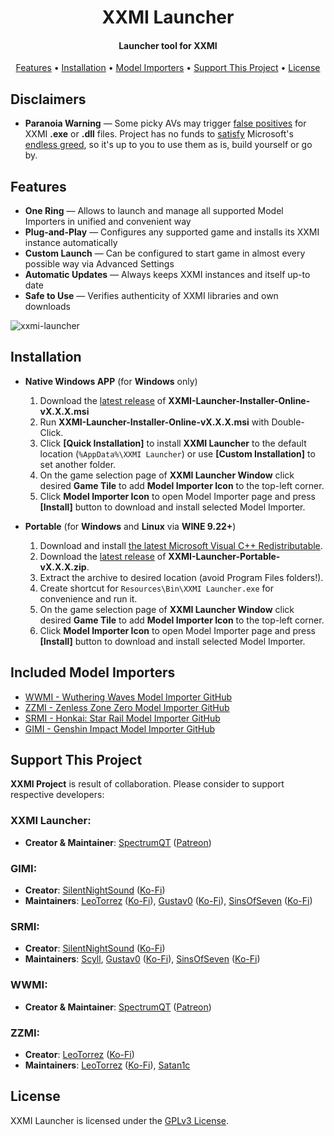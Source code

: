 <h1 align="center">XXMI Launcher</h1>

<h4 align="center">Launcher tool for XXMI</h4>

<p align="center">
  <a href="#features">Features</a> •
  <a href="#installation">Installation</a> •
  <a href="#included-model-importers">Model Importers</a> •
  <a href="#support-this-project">Support This Project</a> •
  <a href="#license">License</a>
</p>

## Disclaimers

- **Paranoia Warning** — Some picky AVs may trigger [false positives](https://learn.microsoft.com/en-us/defender-endpoint/defender-endpoint-false-positives-negatives) for XXMI **.exe** or **.dll** files. Project has no funds to [satisfy](https://learn.microsoft.com/en-us/windows/apps/develop/smart-app-control/code-signing-for-smart-app-control) Microsoft's [endless greed](https://www.reddit.com/r/electronjs/comments/17sizjf/a_guide_to_code_signing_certificates_for_the/), so it's up to you to use them as is, build yourself or go by.

## Features

- **One Ring** — Allows to launch and manage all supported Model Importers in unified and convenient way
- **Plug-and-Play** — Configures any supported game and installs its XXMI instance automatically
- **Custom Launch** — Can be configured to start game in almost every possible way via Advanced Settings
- **Automatic Updates** — Always keeps XXMI instances and itself up-to date
- **Safe to Use** — Verifies authenticity of XXMI libraries and own downloads

![xxmi-launcher](https://github.com/SpectrumQT/XXMI-Launcher/blob/main/public-media/XXMI%20Launcher.jpg)

## Installation

* **Native Windows APP** (for **Windows** only)
  1. Download the [latest release](https://github.com/SpectrumQT/XXMI-Launcher/releases/latest) of **XXMI-Launcher-Installer-Online-vX.X.X.msi**
  2. Run **XXMI-Launcher-Installer-Online-vX.X.X.msi** with Double-Click.
  3. Click **[Quick Installation]** to install **XXMI Launcher** to the default location (`%AppData%\XXMI Launcher`) or use **[Custom Installation]** to set another folder.
  4. On the game selection page of **XXMI Launcher Window** click desired **Game Tile** to add **Model Importer Icon** to the top-left corner.
  5. Click **Model Importer Icon** to open Model Importer page and press **[Install]** button to download and install selected Model Importer.

* **Portable** (for **Windows** and **Linux** via **WINE 9.22+**)
  1. Download and install [the latest Microsoft Visual C++ Redistributable](https://aka.ms/vs/17/release/vc_redist.x64.exe).
  2. Download the [latest release](https://github.com/SpectrumQT/XXMI-Launcher/releases/latest) of **XXMI-Launcher-Portable-vX.X.X.zip**.
  3. Extract the archive to desired location (avoid Program Files folders!).
  4. Create shortcut for `Resources\Bin\XXMI Launcher.exe` for convenience and run it.
  5. On the game selection page of **XXMI Launcher Window** click desired **Game Tile** to add **Model Importer Icon** to the top-left corner.
  6. Click **Model Importer Icon** to open Model Importer page and press **[Install]** button to download and install selected Model Importer.

## Included Model Importers

- [WWMI - Wuthering Waves Model Importer GitHub](https://github.com/SpectrumQT/WWMI-Package)
- [ZZMI - Zenless Zone Zero Model Importer GitHub](https://github.com/leotorrez/ZZMI-Package)
- [SRMI - Honkai: Star Rail Model Importer GitHub](https://github.com/SilentNightSound/SR-Model-Importer)
- [GIMI - Genshin Impact Model Importer GitHub](https://github.com/SilentNightSound/GI-Model-Importer)
  
## Support This Project

**XXMI Project** is result of collaboration. Please consider to support respective developers:

### XXMI Launcher:
- **Creator & Maintainer**: [SpectrumQT](https://github.com/SpectrumQT) ([Patreon](https://patreon.com/SpectrumQT))
### GIMI:
- **Creator**: [SilentNightSound](https://github.com/SilentNightSound) ([Ko-Fi](https://ko-fi.com/silentnightsound))
- **Maintainers**: [LeoTorrez](https://github.com/leotorrez) ([Ko-Fi](https://ko-fi.com/leotorrez)), [Gustav0](https://github.com/Seris0) ([Ko-Fi](https://ko-fi.com/gustav0_)), [SinsOfSeven](github.com/SinsOfSeven) ([Ko-Fi](https://ko-fi.com/sinsofseven))
### SRMI:
- **Creator**: [SilentNightSound](https://github.com/SilentNightSound) ([Ko-Fi](https://ko-fi.com/silentnightsound))
- **Maintainers**: [Scyll](https://gamebanana.com/members/2644630), [Gustav0](https://github.com/Seris0) ([Ko-Fi](https://ko-fi.com/gustav0_)), [SinsOfSeven](github.com/SinsOfSeven) ([Ko-Fi](https://ko-fi.com/sinsofseven))
### WWMI:
- **Creator & Maintainer**: [SpectrumQT](https://github.com/SpectrumQT) ([Patreon](https://patreon.com/SpectrumQT))
### ZZMI: 
- **Creator**: [LeoTorrez](https://github.com/leotorrez) ([Ko-Fi](https://ko-fi.com/leotorrez))
- **Maintainers**: [LeoTorrez](https://github.com/leotorrez) ([Ko-Fi](https://ko-fi.com/leotorrez)), [Satan1c](https://gamebanana.com/members/2789093)

## License

XXMI Launcher is licensed under the [GPLv3 License](https://github.com/SpectrumQT/WWMI-Launcher/blob/main/LICENSE).
